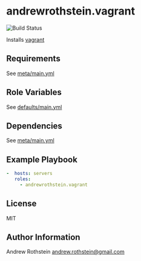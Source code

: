 andrewrothstein.vagrant
=========
![Build Status](https://github.com/andrewrothstein/ansible-vagrant/actions/workflows/build.yml/badge.svg)

Installs [vagrant](https://www.vagrantup.com/)

Requirements
------------

See [meta/main.yml](meta/main.yml)

Role Variables
--------------

See [defaults/main.yml](defaults/main.yml)

Dependencies
------------

See [meta/main.yml](meta/main.yml)

Example Playbook
----------------

```yml
-  hosts: servers
   roles:
     - andrewrothstein.vagrant
 ```

License
-------

MIT

Author Information
------------------

Andrew Rothstein <andrew.rothstein@gmail.com>
